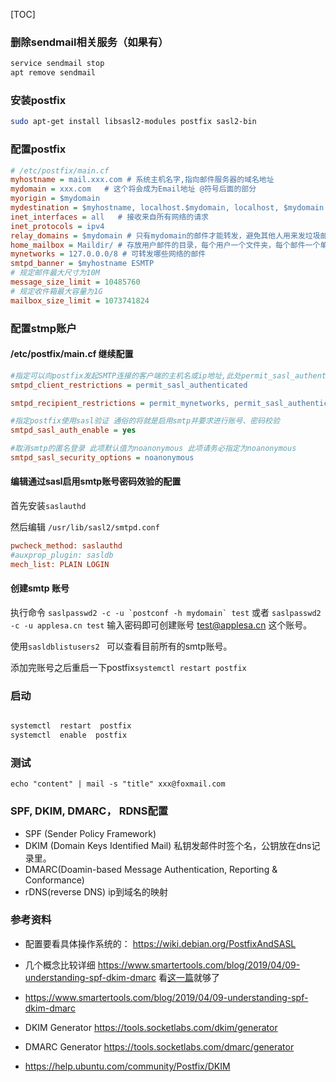 
[TOC]

### 删除sendmail相关服务（如果有）

```bash
service sendmail stop
apt remove sendmail
```


### 安装postfix
```bash
sudo apt-get install libsasl2-modules postfix sasl2-bin

```


### 配置postfix

```ini
# /etc/postfix/main.cf
myhostname = mail.xxx.com # 系统主机名字,指向邮件服务器的域名地址
mydomain = xxx.com   # 这个将会成为Email地址 @符号后面的部分
myorigin = $mydomain  
mydestination = $myhostname, localhost.$mydomain, localhost, $mydomain  # 可接收邮件的主机和域名
inet_interfaces = all   # 接收来自所有网络的请求
inet_protocols = ipv4
relay_domains = $mydomain # 只有mydomain的邮件才能转发，避免其他人用来发垃圾邮件
home_mailbox = Maildir/ # 存放用户邮件的目录，每个用户一个文件夹，每个邮件一个单独文件。还有一种Mailbox方式，同一个用户全部邮件内容为单个文件， 默认保存在/var/spool/mail/这个目录下面
mynetworks = 127.0.0.0/8 # 可转发哪些网络的邮件
smtpd_banner = $myhostname ESMTP 
# 规定邮件最大尺寸为10M 
message_size_limit = 10485760 
# 规定收件箱最大容量为1G 
mailbox_size_limit = 1073741824 

```

### 配置stmp账户

#### /etc/postfix/main.cf 继续配置

```ini
#指定可以向postfix发起SMTP连接的客户端的主机名或ip地址,此处permit_sasl_authenticated意思是允许通过了sasl认证的所有用户
smtpd_client_restrictions = permit_sasl_authenticated

smtpd_recipient_restrictions = permit_mynetworks, permit_sasl_authenticated, 

#指定postfix使用sasl验证 通俗的将就是启用smtp并要求进行账号、密码校验
smtpd_sasl_auth_enable = yes

#取消smtp的匿名登录 此项默认值为noanonymous 此项请务必指定为noanonymous
smtpd_sasl_security_options = noanonymous

```

#### 编辑通过sasl启用smtp账号密码效验的配置

首先安装`saslauthd`

然后编辑 `/usr/lib/sasl2/smtpd.conf`

```ini
pwcheck_method: saslauthd
#auxprop_plugin: sasldb
mech_list: PLAIN LOGIN

```

#### 创建smtp 账号

执行命令 ``saslpasswd2 -c -u `postconf -h mydomain` test`` 或者 `saslpasswd2 -c -u applesa.cn test`
输入密码即可创建账号 test@applesa.cn 这个账号。

使用`sasldblistusers2 ` 可以查看目前所有的smtp账号。

添加完账号之后重启一下postfix`systemctl restart postfix`


### 启动
```bash

systemctl  restart  postfix
systemctl  enable  postfix
```

### 测试
`echo "content" | mail -s "title" xxx@foxmail.com`

### SPF, DKIM, DMARC， RDNS配置
- SPF (Sender Policy Framework)
- DKIM (Domain Keys Identified Mail) 私钥发邮件时签个名，公钥放在dns记录里。
- DMARC(Doamin-based Message Authentication, Reporting & Conformance)
- rDNS(reverse DNS) ip到域名的映射

### 参考资料
- 配置要看具体操作系统的： https://wiki.debian.org/PostfixAndSASL
- 几个概念比较详细 https://www.smartertools.com/blog/2019/04/09-understanding-spf-dkim-dmarc
看[这一篇](https://wiki.zimbra.com/wiki/Best_Practices_on_Email_Protection:_SPF,_DKIM_and_DMARC)就够了 

- https://www.smartertools.com/blog/2019/04/09-understanding-spf-dkim-dmarc
- DKIM Generator https://tools.socketlabs.com/dkim/generator
- DMARC Generator https://tools.socketlabs.com/dmarc/generator
- https://help.ubuntu.com/community/Postfix/DKIM
